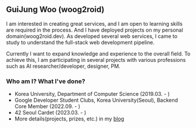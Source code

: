 ## GuiJung Woo (woog2roid)

I am interested in creating great services, and I am open to learning skills are required in the process. And I have deployed projects on my personal domain(woog2roid.dev). As developed several web services, I came to study to understand the full-stack web development pipeline.

Currently I want to expand knowledge and experience to the overall field. To achieve this, I am participating in several projects with various professions such as AI researcher/developer, designer, PM.

### Who am I? What I've done?

- Korea University, Department of Computer Science (2019.03. - )
- Google Developer Student Clubs, Korea University(Seoul), Backend Core Member (2022.09. - )
- 42 Seoul Cardet (2023.03. - )
- More details(projects, prizes, etc.) in my [blog](https://woog2roid.dev)